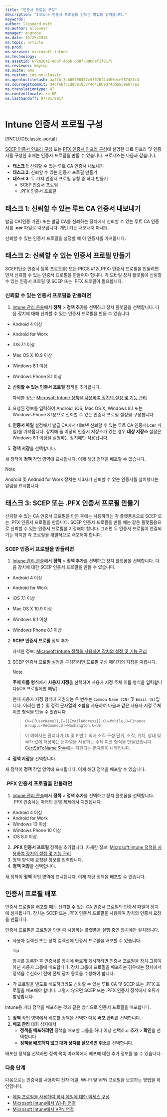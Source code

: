 ```yaml
---
title: "인증서 프로필 구성"
description: "Intune 인증서 프로필을 만드는 방법을 알아봅니다."
keywords: 
author: lleonard-msft
ms.author: alleonar
manager: angrobe
ms.date: 10/25/2016
ms.topic: article
ms.prod: 
ms.service: microsoft-intune
ms.technology: 
ms.assetid: 679a20a1-e66f-4b6b-bd8f-896daf1f8175
ms.reviewer: kmyrup
ms.suite: ems
ms.custom: intune-classic
ms.openlocfilehash: aaf7bf3cb05708457c57070f4a300ece987421c3
ms.sourcegitcommit: 34cfebfc1d8b81032f4d41869d74dda559e677e2
ms.translationtype: HT
ms.contentlocale: ko-KR
ms.lasthandoff: 07/01/2017
---
```

# <a name="configure-intune-certificate-profiles"></a>Intune 인증서 프로필 구성

[!INCLUDE[classic-portal](../includes/classic-portal.md)]

[SCEP 인증서 인프라 구성](configure-certificate-infrastructure-for-scep.md) 또는 [PFX 인증서 인프라 구성](configure-certificate-infrastructure-for-pfx.md)에 설명한 대로 인프라 및 인증서를 구성한 후에는 인증서 프로필을 만들 수 있습니다. 프로세스는 다음과 같습니다.

- **태스크 1**: 신뢰할 수 있는 루트 CA 인증서 내보내기
- **태스크 2**: 신뢰할 수 있는 인증서 프로필 만들기
- **태스크 3**: 두 가지 인증서 프로필 유형 중 하나 만들기
  - SCEP 인증서 프로필
  - .PFX 인증서 프로필

## <a name="task-1-export-the-trusted-root-ca-certificate"></a>**태스크 1**: 신뢰할 수 있는 루트 CA 인증서 내보내기
발급 CA(인증 기관) 또는 발급 CA를 신뢰하는 장치에서 신뢰할 수 있는 루트 CA 인증서를 **.cer** 파일로 내보냅니다. 개인 키는 내보내지 마세요.

신뢰할 수 있는 인증서 프로필을 설정할 때 이 인증서를 가져옵니다.

## <a name="task-2-create-trusted-certificate-profiles"></a>**태스크 2**: 신뢰할 수 있는 인증서 프로필 만들기
SCEP(단순 인증서 등록 프로토콜) 또는 PKCS #12(.PFX) 인증서 프로필을 만들려면 먼저 신뢰할 수 있는 인증서 프로필을 만들어야 합니다. 각 모바일 장치 플랫폼에 신뢰할 수 있는 인증서 프로필 및 SCEP 또는 .PFX 프로필이 필요합니다.

### <a name="to-create-a-trusted-certificate-profile"></a>신뢰할 수 있는 인증서 프로필을 만들려면

1.  [Intune 관리 콘솔](https://manage.microsoft.com)에서 **정책** &gt; **정책 추가**를 선택하고 장치 플랫폼을 선택합니다. 다음 장치에 대해 신뢰할 수 있는 인증서 프로필을 만들 수 있습니다.

-  Android 4 이상

-  Android for Work

-  iOS 7.1 이상

-  Mac OS X 10.9 이상

-  Windows 8.1 이상

-  Windows Phone 8.1 이상

2.  **신뢰할 수 있는 인증서 프로필** 정책을 추가합니다.

    자세한 정보: [Microsoft Intune 정책을 사용하여 장치의 설정 및 기능 관리](manage-settings-and-features-on-your-devices-with-microsoft-intune-policies.md)

3.  요청된 정보를 입력하여 Android, iOS, Mac OS X, Windows 8.1 또는 Windows Phone 8.1용으로 신뢰할 수 있는 인증서 프로필 설정을 구성합니다.
4.  **인증서 파일** 설정에서 발급 CA에서 내보낸 신뢰할 수 있는 루트 CA 인증서(.cer 파일)를 가져옵니다. 장치에 둘 이상의 인증서 저장소가 있는 경우 **대상 저장소** 설정은 Windows 8.1 이상을 실행하는 장치에만 적용됩니다.

4.  **정책 저장**을 선택합니다.

새 정책이 **정책** 작업 영역에 표시됩니다. 이제 해당 정책을 배포할 수 있습니다.

> [!NOTE]
>
> Android 및 Android for Work 장치는 제3자가 신뢰할 수 있는 인증서를 설치했다는 알림을 표시합니다.


## <a name="task-3-create-scep-or-pfx-certificate-profiles"></a>**태스크 3**: SCEP 또는 .PFX 인증서 프로필 만들기
신뢰할 수 있는 CA 인증서 프로필을 만든 후에는 사용하려는 각 플랫폼용으로 SCEP 또는 .PFX 인증서 프로필을 만듭니다. SCEP 인증서 프로필을 만들 때는 같은 플랫폼용으로 신뢰할 수 있는 인증서 프로필을 지정해야 합니다. 그러면 두 인증서 프로필이 연결되기는 하지만 각 프로필을 개별적으로 배포해야 합니다.

### <a name="to-create-an-scep-certificate-profile"></a>SCEP 인증서 프로필을 만들려면

1.  [Intune 관리 콘솔](https://manage.microsoft.com)에서 **정책** &gt; **정책 추가**를 선택하고 장치 플랫폼을 선택합니다.  다음 장치에 대한 SCEP 인증서 프로필을 만들 수 있습니다.

-  Android 4 이상

-  Android for Work

-  iOS 7.1 이상

-  Mac OS X 10.9 이상

-  Windows 8.1 이상

-  Windows Phone 8.1 이상

2.  **SCEP 인증서 프로필** 정책 추가

    자세한 정보: [Microsoft Intune 정책을 사용하여 장치의 설정 및 기능 관리](manage-settings-and-features-on-your-devices-with-microsoft-intune-policies.md)

3.  SCEP 인증서 프로필 설정을 구성하려면 프로필 구성 페이지의 지침을 따릅니다.
    > [!NOTE]
    >
    > **주체 이름 형식**에서 **사용자 지정**을 선택하여 사용자 지정 주체 이름 형식을 입력합니다(iOS 프로필에만 해당).
    >
    > 현재 사용자 지정 형식에 지원되는 두 변수는 `Common Name (CN)` 및 `Email (E)`입니다. 이러한 변수 및 정적 문자열의 조합을 사용하여 다음과 같은 사용자 지정 주체 이름 형식을 만들 수 있습니다.

    >     CN={{UserName}},E={{EmailAddress}},OU=Mobile,O=Finance Group,L=Redmond,ST=Washington,C=US

    > 이 예에서는 관리자가 `CN` 및 `E` 변수 외에 조직 구성 단위, 조직, 위치, 상태 및 국가 값에 해당하는 문자열을 사용하는 주체 이름 형식을 만들었습니다. [CertStrToName 함수](https://msdn.microsoft.com/library/windows/desktop/aa377160.aspx)에는 지원되는 문자열이 나열됩니다.

4.  **정책 저장**을 선택합니다.

새 정책이 **정책** 작업 영역에 표시됩니다. 이제 해당 정책을 배포할 수 있습니다.

### <a name="to-create-a-pfx-certificate-profile"></a>.PFX 인증서 프로필을 만들려면

1.  [Intune 관리 콘솔](https://manage.microsoft.com)에서 **정책** &gt; **정책 추가**를 선택하고 장치 플랫폼을 선택합니다. .PFX 인증서는 아래의 운영 체제에서 지원됩니다.
  - Android 4 이상
  - Android for Work
  - Windows 10 이상
  - Windows Phone 10 이상
  - iOS 8.0 이상    


2.  **.PFX 인증서 프로필** 정책을 추가합니다.
      자세한 정보: [Microsoft Intune 정책을 사용하여 장치의 설정 및 기능 관리](manage-settings-and-features-on-your-devices-with-microsoft-intune-policies.md)
3.  정책 양식에 요청된 정보를 입력합니다.
4.  **정책 저장**을 선택합니다.

새 정책이 **정책** 작업 영역에 표시됩니다. 이제 해당 정책을 배포할 수 있습니다.

## <a name="deploy-certificate-profiles"></a>인증서 프로필 배포
인증서 프로필을 배포할 때는 신뢰할 수 있는 CA 인증서 프로필의 인증서 파일이 장치에 설치됩니다. 장치는 SCEP 또는 .PFX 인증서 프로필을 사용하여 장치의 인증서 요청을 만듭니다.

인증서 프로필은 프로필을 만들 때 사용하는 플랫폼을 실행 중인 장치에만 설치됩니다.

-   사용자 컬렉션 또는 장치 컬렉션에 인증서 프로필을 배포할 수 있습니다.

    > [!TIP]
    > 장치를 등록한 후 인증서를 장치에 빠르게 게시하려면 인증서 프로필을 장치 그룹이 아닌 사용자 그룹에 배포합니다. 장치 그룹에 프로필을 배포하는 경우에는 장치에서 정책을 수신하기 전에 전체 장치 등록을 수행해야 합니다.

-   각 프로필을 별도로 배포하더라도 신뢰할 수 있는 루트 CA 및 SCEP 또는 .PFX 프로필을 배포해야 합니다. 그렇지 않으면 SCEP 또는 .PFX 인증서 정책에서 오류가 발생합니다.

Intune용 기타 정책을 배포하는 것과 같은 방식으로 인증서 프로필을 배포합니다.

1.  **정책** 작업 영역에서 배포할 정책을 선택한 다음 **배포 관리**를 선택합니다.
2.  **배포 관리** 대화 상자에서
    -   **정책을 배포하려면** 정책을 배포할 그룹을 하나 이상 선택하고 **추가** &gt; **확인**을 선택합니다.
    -   **정책을 배포하지 않고 대화 상자를 닫으려면** **취소**를 선택합니다.

배포한 정책을 선택하면 정책 목록 아래쪽에서 배포에 대한 추가 정보를 볼 수 있습니다.

### <a name="next-steps"></a>다음 단계

다음으로는 인증서를 사용하여 전자 메일, Wi-Fi 및 VPN 프로필을 보호하는 방법을 확인합니다.

-  [메일 프로필을 사용하여 회사 메일에 대한 액세스 구성](configure-access-to-corporate-email-using-email-profiles-with-Microsoft-Intune.md)
-  [Microsoft Intune에서 Wi-Fi 연결](wi-fi-connections-in-microsoft-intune.md)
-  [Microsoft Intune에서 VPN 연결](vpn-connections-in-microsoft-intune.md)
